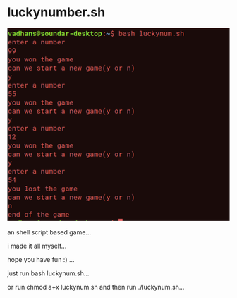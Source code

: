 # luckynumber.sh
![Screenshot](screenshot.png)

an shell script based game...

i made it all myself...

hope you have fun :) ...

just run bash luckynum.sh...

or run chmod a+x luckynum.sh and then run ./luckynum.sh...
